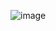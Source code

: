 ![image](https://user-images.githubusercontent.com/28709850/215284280-d65fcc06-4795-415c-a9fe-1a719919f8dc.png)
